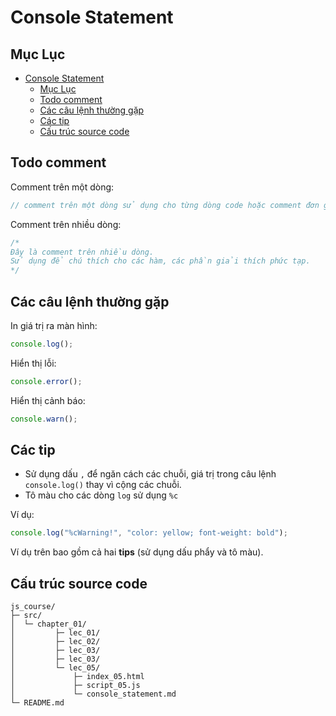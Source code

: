 # Console Statement

## Mục Lục

- [Console Statement](#console-statement)
  - [Mục Lục](#mục-lục)
  - [Todo comment](#todo-comment)
  - [Các câu lệnh thường gặp](#các-câu-lệnh-thường-gặp)
  - [Các tip](#các-tip)
  - [Cấu trúc source code](#cấu-trúc-source-code)

## Todo comment

Comment trên một dòng:

```js
// comment trên một dòng sử dụng cho từng dòng code hoặc comment đơn giản
```

Comment trên nhiều dòng:

```js
/*
Đây là comment trên nhiều dòng.
Sử dụng để chú thích cho các hàm, các phần giải thích phức tạp.
*/
```

## Các câu lệnh thường gặp

In giá trị ra màn hình:

```js
console.log();
```

Hiển thị lỗi:

```js
console.error();
```

Hiển thị cảnh báo:

```js
console.warn();
```

## Các tip

- Sử dụng dấu `,` để ngăn cách các chuỗi, giá trị trong câu lệnh `console.log()` thay vì cộng các chuỗi.
- Tô màu cho các dòng `log` sử dụng `%c`

Ví dụ:

```js
console.log("%cWarning!", "color: yellow; font-weight: bold");
```

Ví dụ trên bao gồm cả hai **tips** (sử dụng dấu phẩy và tô màu).

## Cấu trúc source code

```
js_course/
├─ src/
│  └─ chapter_01/
│         ├─ lec_01/
│         ├─ lec_02/
│         ├─ lec_03/
│         ├─ lec_03/
│         └─ lec_05/
│             ├─ index_05.html
│             ├─ script_05.js
│             └─ console_statement.md
└─ README.md
```
